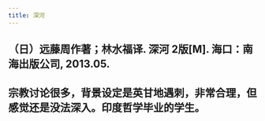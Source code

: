 ```yaml
---
title: 深河
---
```


## （日）远藤周作著；林水福译. 深河 2版[M]. 海口：南海出版公司, 2013.05.

## 宗教讨论很多，背景设定是英甘地遇刺，非常合理，但感觉还是没法深入。印度哲学毕业的学生。
